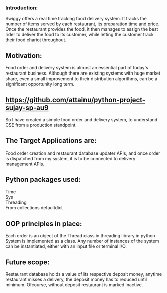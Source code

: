 ### Introduction:  
Swiggy offers a real time tracking food delivery system. It tracks the number of items served by each restaurant, its preparation time and price. Once the restaurant provides the food, it then manages to assign the best rider to deliver the food to its customer, while letting the customer track their food chariot throughout.

## Motivation:  
Food order and delivery system is almost an essential part of today's restaurant business. Although there are existing systems with huge market share, even a small improvement to their distribution algorithms, can be a significant opportunity long term.

## https://github.com/attainu/python-project-sujay-sp-au9  
So I have created a simple food order and delivery system, to understand CSE from a production standpoint.

## The Target Applications are:  
Food order creation and restaurant database updater APIs, and once order is dispatched from my system, it is to be connected to delivery management APIs.

## Python packages used:  
Time  
Sys  
Threading  
From collections defaultdict

## OOP principles in place:  
Each order is an object of the Thread class in threading library in python
System is implemented as a class. Any number of instances of the system can be instantiated, either with an input file or terminal I/O.

## Future scope:  
Restaurant database holds a value of its respective deposit money, anytime restaurant misses a delivery, the deposit money has to reduced until minimum.
Ofcourse, without deposit restaurant is marked inactive.

